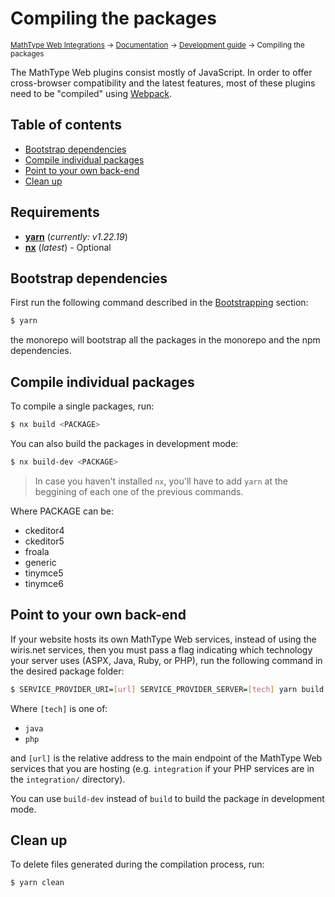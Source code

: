 # Compiling the packages

<small>[MathType Web Integrations](../../../README.md) → [Documentation](../../README.md) → [Development guide](../README.md) → Compiling the packages</small>

The MathType Web plugins consist mostly of JavaScript.
In order to offer cross-browser compatibility and the latest features, most of these plugins need to be "compiled" using [Webpack].

[Webpack]: https://webpack.js.org/

## Table of contents

- [Bootstrap dependencies](#bootstrap-dependencies)
- [Compile individual packages](#compile-individual-packages)
- [Point to your own back-end](#point-to-your-own-back-end)
- [Clean up](#clean-up)

## Requirements

* [**yarn**](https://classic.yarnpkg.com/lang/en/docs/install/#debian-stable) (*currently: v1.22.19*)
* [**nx**](https://nx.dev/getting-started/installation#installing-nx-globally) (*latest*) - Optional

## Bootstrap dependencies

First run the following command described in the [Bootstrapping](../../README.md#Bootstrapping) section:

```sh
$ yarn
```

the monorepo will bootstrap all the packages in the monorepo and the npm dependencies.

## Compile individual packages

To compile a single packages, run:

```sh
$ nx build <PACKAGE>
```

You can also build the packages in development mode:

```sh
$ nx build-dev <PACKAGE>
```


> In case you haven't installed `nx`, you'll have to add `yarn` at the beggining of each one of the previous commands.

Where PACKAGE can be:

* ckeditor4
* ckeditor5
* froala
* generic
* tinymce5
* tinymce6

## Point to your own back-end

If your website hosts its own MathType Web services, instead of using the wiris.net services, then you must pass a flag indicating which technology your server uses (ASPX, Java, Ruby, or PHP), run the following command in the desired package folder:


```sh
$ SERVICE_PROVIDER_URI=[url] SERVICE_PROVIDER_SERVER=[tech] yarn build
```

Where `[tech]` is one of:

- `java`
- `php`

and `[url]` is the relative address to the main endpoint of the MathType Web services that you are hosting (e.g. `integration` if your PHP services are in the `integration/` directory).

You can use `build-dev` instead of `build` to build the package in development mode.

## Clean up

To delete files generated during the compilation process, run:

```sh
$ yarn clean
```
